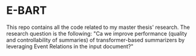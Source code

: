 # E-BART
This repo contains all the code related to my master thesis' research. The research question is the following: "Ca we improve performance (quality and controllability of summaries) of transformer-based summarizers by leveraging Event Relations in the input document?"
